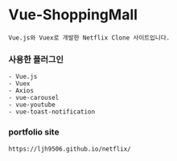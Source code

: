 # Vue-ShoppingMall

```
Vue.js와 Vuex로 개발한 Netflix Clone 사이트입니다.
```

### 사용한 플러그인

```
- Vue.js
- Vuex
- Axios
- vue-carousel
- vue-youtube
- vue-toast-notification
```

### portfolio site

```
https://ljh9506.github.io/netflix/
```
